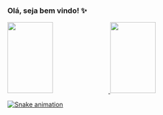 ### Olá, seja bem vindo! ✨

<div style="display:inline_block">
<a href="https://github.com/Victor001021">
<img width="45%" height="160em" src="https://github-readme-stats.vercel.app/api/top-langs/?username=Victor001021&layout=compact&langs_count=7&theme=dark&&count_private=true"/>
<img width="45%" height="160em" src="https://github-readme-stats.vercel.app/api?username=Victor001021&show_icons=true&theme=dark&include_all_commits=true&count_private=true"/>
</div>
 
![Snake animation](https://github.com/Victor001021/Victor001021/blob/output/github-contribution-grid-snake.svg)

<!--
**Victor001021/Victor001021** is a ✨ _special_ ✨ repository because its `README.md` (this file) appears on your GitHub profile.

Here are some ideas to get you started:

- 🔭 I’m currently working on ...
- 🌱 I’m currently learning ...
- 👯 I’m looking to collaborate on ...
- 🤔 I’m looking for help with ...
- 💬 Ask me about ...
- 📫 How to reach me: ...
- 😄 Pronouns: ...
- ⚡ Fun fact: ...
-->
